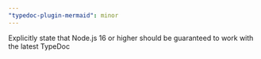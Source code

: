 ```yaml
---
"typedoc-plugin-mermaid": minor
---
```


Explicitly state that Node.js 16 or higher should be guaranteed to work with the latest TypeDoc
